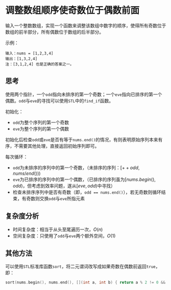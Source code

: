 # 调整数组顺序使奇数位于偶数前面

输入一个整数数组，实现一个函数来调整该数组中数字的顺序，使得所有奇数位于数组的前半部分，所有偶数位于数组的后半部分。

示例：

```
输入：nums = [1,2,3,4]
输出：[1,3,2,4] 
注：[3,1,2,4] 也是正确的答案之一。
```



## 思考

使用两个指针，一个`odd`指向未排序的第一个奇数；一个`eve`指向已排序的第一个偶数。`odd`与`eve`的寻找可以使用`STL`中的`find_if`函数。

初始化：

- `odd`为整个序列的第一个奇数
- `eve`为整个序列的第一个偶数

初始化后检查`odd`或`eve`是否有等于`nums.end()`的情况，有则表明原始序列本来有序，不需要其他处理，直接返回初始序列即可。

每次循环：

- `odd`为未排序的序列中的第一个奇数，（未排序的序列：$[++odd, nums/end())$)
- `eve`为已排序的序列中的第一个偶数，（已排序的序列虽为$[nums.begin(), odd)$，但考虑到效率问题，遂从$[eve, odd)$中寻找）
- 检查未排序序列中是否有奇数（即，`odd == nums.end()`），若无奇数则循环结束，有奇数则交换`odd`与`eve`所指元素

## 复杂度分析

- 时间复杂度：相当于从头至尾遍历一次，$O(n)$
- 空间复杂度：只使用了`odd`与`eve`两个额外空间，$O(1)$



## 其他方法

可以使用`STL`标准库函数`sort`，将二元谓词改写成如果奇数在偶数前返回`true`，即：

```cpp
sort(nums.begin(), nums.end(), [](int a, int b) { return a % 2 != 0 && b % 2 == 0; });
```

